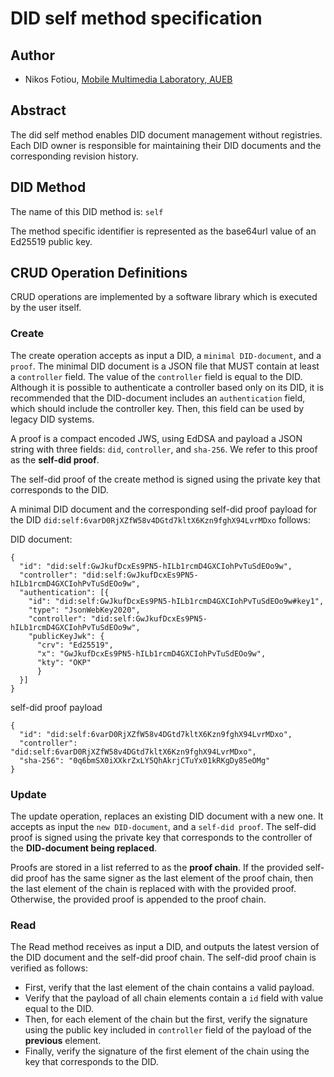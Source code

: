 # DID self method specification
## Author
* Nikos Fotiou, [Mobile Multimedia Laboratory, AUEB](https://mm.aueb.gr)

## Abstract
The did self method enables DID document management without registries. Each
DID owner is responsible for maintaining their DID documents and the corresponding
revision history.

## DID Method 
The name of this DID method is: `self`

The method specific identifier is represented as the base64url value
of an Ed25519 public key. 

## CRUD Operation Definitions
CRUD operations are implemented by a software library which is executed by the user itself. 

### Create
The create operation accepts as input a DID, a `minimal DID-document`, and a `proof`. 
The minimal DID document is a JSON file that MUST contain at least a `controller` field.
The value of the `controller` field is equal to the DID. Although it is possible to authenticate
a controller based only on its DID, it is recommended that the DID-document includes an
`authentication` field, which should include the controller key. Then, this field can be used by 
legacy DID systems.

A proof is a compact encoded
JWS, using EdDSA and payload a JSON string with three fields: `did`, `controller`, and `sha-256`. 
We refer to this proof as the **self-did proof**.

The self-did proof of the create method is signed using the private key that corresponds to the DID. 


A minimal DID document and the corresponding self-did proof payload for the DID `did:self:6varD0RjXZfW58v4DGtd7kltX6Kzn9fghX94LvrMDxo` follows:

DID document:
```
{
  "id": "did:self:GwJkufDcxEs9PN5-hILb1rcmD4GXCIohPvTuSdEOo9w", 
  "controller": "did:self:GwJkufDcxEs9PN5-hILb1rcmD4GXCIohPvTuSdEOo9w", 
  "authentication": [{
    "id": "did:self:GwJkufDcxEs9PN5-hILb1rcmD4GXCIohPvTuSdEOo9w#key1", 
    "type": "JsonWebKey2020", 
    "controller": "did:self:GwJkufDcxEs9PN5-hILb1rcmD4GXCIohPvTuSdEOo9w", 
    "publicKeyJwk": {
      "crv": "Ed25519", 
      "x": "GwJkufDcxEs9PN5-hILb1rcmD4GXCIohPvTuSdEOo9w", 
      "kty": "OKP"
      }
  }]
}

```

self-did proof payload
```
{
  "id": "did:self:6varD0RjXZfW58v4DGtd7kltX6Kzn9fghX94LvrMDxo", 
  "controller": "did:self:6varD0RjXZfW58v4DGtd7kltX6Kzn9fghX94LvrMDxo", 
  "sha-256": "0q6bmSX0iXXkrZxLY5QhAkrjCTuYx01kRKgDy85eOMg"
}

```
### Update
The update operation, replaces an existing DID document with a new one. It accepts as input
the `new DID-document`, and a `self-did proof`. The self-did proof is
signed using the private key that corresponds to the controller of the 
**DID-document being replaced**.

Proofs are stored in a list referred to as the **proof chain**. If the provided
self-did proof has the same signer as the last element of the proof chain, then the last element
of the chain is replaced with with the provided proof. Otherwise,
the provided proof is appended to the proof chain.

### Read
The Read method receives as input a DID, and outputs the latest version of the DID document and 
the self-did proof chain. The self-did proof chain is verified as follows:
* First, verify that the last element of the chain contains a valid payload.
* Verify that the payload of all chain elements contain a `id` field with value equal to the DID.  
* Then, for each element of the chain but the first, verify the signature using the 
public key included in `controller` field of the payload of the **previous** element.
* Finally, verify the signature of the first element of the chain using the key that corresponds to the
DID.  




